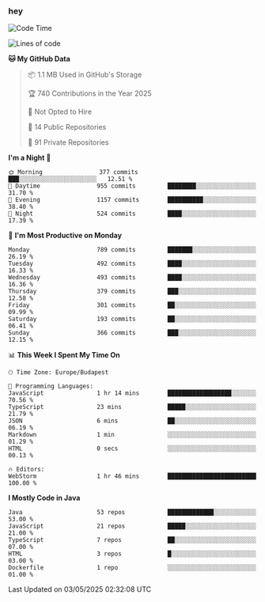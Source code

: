 ### hey

<!--START_SECTION:waka-->
![Code Time](http://img.shields.io/badge/Code%20Time-1%2C190%20hrs%2050%20mins-blue)

![Lines of code](https://img.shields.io/badge/From%20Hello%20World%20I%27ve%20Written-3.4%20million%20lines%20of%20code-blue)

**🐱 My GitHub Data** 

> 📦 1.1 MB Used in GitHub's Storage 
 > 
> 🏆 740 Contributions in the Year 2025
 > 
> 🚫 Not Opted to Hire
 > 
> 📜 14 Public Repositories 
 > 
> 🔑 91 Private Repositories 
 > 
**I'm a Night 🦉** 

```text
🌞 Morning                377 commits         ███░░░░░░░░░░░░░░░░░░░░░░   12.51 % 
🌆 Daytime                955 commits         ████████░░░░░░░░░░░░░░░░░   31.70 % 
🌃 Evening                1157 commits        ██████████░░░░░░░░░░░░░░░   38.40 % 
🌙 Night                  524 commits         ████░░░░░░░░░░░░░░░░░░░░░   17.39 % 
```
📅 **I'm Most Productive on Monday** 

```text
Monday                   789 commits         ███████░░░░░░░░░░░░░░░░░░   26.19 % 
Tuesday                  492 commits         ████░░░░░░░░░░░░░░░░░░░░░   16.33 % 
Wednesday                493 commits         ████░░░░░░░░░░░░░░░░░░░░░   16.36 % 
Thursday                 379 commits         ███░░░░░░░░░░░░░░░░░░░░░░   12.58 % 
Friday                   301 commits         ██░░░░░░░░░░░░░░░░░░░░░░░   09.99 % 
Saturday                 193 commits         ██░░░░░░░░░░░░░░░░░░░░░░░   06.41 % 
Sunday                   366 commits         ███░░░░░░░░░░░░░░░░░░░░░░   12.15 % 
```


📊 **This Week I Spent My Time On** 

```text
🕑︎ Time Zone: Europe/Budapest

💬 Programming Languages: 
JavaScript               1 hr 14 mins        ██████████████████░░░░░░░   70.56 % 
TypeScript               23 mins             █████░░░░░░░░░░░░░░░░░░░░   21.79 % 
JSON                     6 mins              ██░░░░░░░░░░░░░░░░░░░░░░░   06.19 % 
Markdown                 1 min               ░░░░░░░░░░░░░░░░░░░░░░░░░   01.29 % 
HTML                     0 secs              ░░░░░░░░░░░░░░░░░░░░░░░░░   00.13 % 

🔥 Editors: 
WebStorm                 1 hr 46 mins        █████████████████████████   100.00 % 
```

**I Mostly Code in Java** 

```text
Java                     53 repos            █████████████░░░░░░░░░░░░   53.00 % 
JavaScript               21 repos            █████░░░░░░░░░░░░░░░░░░░░   21.00 % 
TypeScript               7 repos             ██░░░░░░░░░░░░░░░░░░░░░░░   07.00 % 
HTML                     3 repos             █░░░░░░░░░░░░░░░░░░░░░░░░   03.00 % 
Dockerfile               1 repo              ░░░░░░░░░░░░░░░░░░░░░░░░░   01.00 % 
```




 Last Updated on 03/05/2025 02:32:08 UTC
<!--END_SECTION:waka-->
